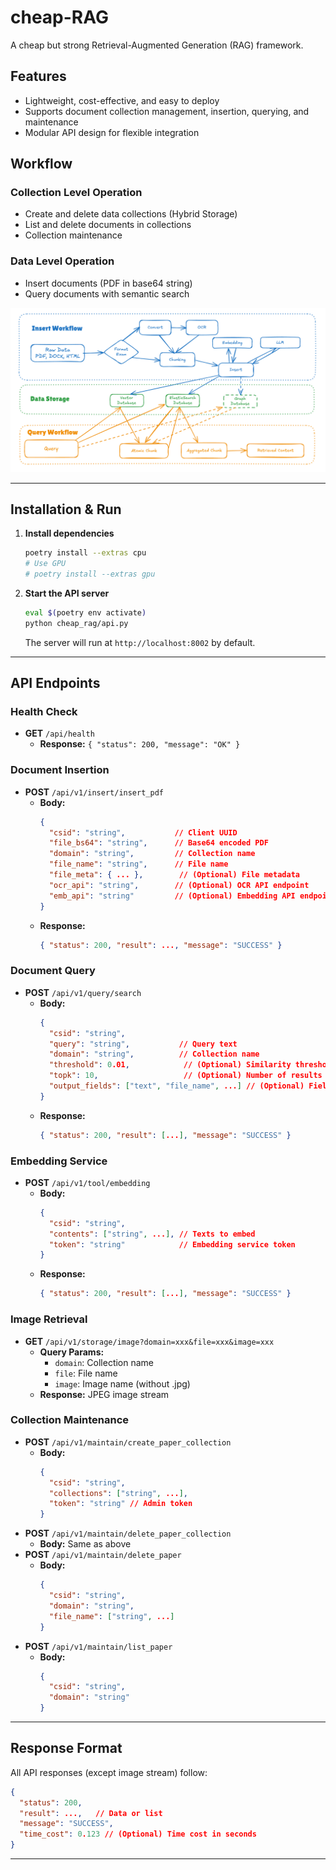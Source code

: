 # cheap-RAG
A cheap but strong Retrieval-Augmented Generation (RAG) framework.

## Features
- Lightweight, cost-effective, and easy to deploy
- Supports document collection management, insertion, querying, and maintenance
- Modular API design for flexible integration

## Workflow
### Collection Level Operation
- Create and delete data collections (Hybrid Storage)
- List and delete documents in collections
- Collection maintenance

### Data Level Operation
- Insert documents (PDF in base64 string)
- Query documents with semantic search

![data_workflow](cheap_rag/assets/images/RAG_workflow.jpg)

---

## Installation & Run
1. **Install dependencies**
   ```bash
   poetry install --extras cpu
   # Use GPU
   # poetry install --extras gpu
   ```
2. **Start the API server**
   ```bash
   eval $(poetry env activate)
   python cheap_rag/api.py
   ```
   The server will run at `http://localhost:8002` by default.

---

## API Endpoints

### Health Check
- **GET** `/api/health`
  - **Response:** `{ "status": 200, "message": "OK" }`

### Document Insertion
- **POST** `/api/v1/insert/insert_pdf`
  - **Body:**
    ```json
    {
      "csid": "string",           // Client UUID
      "file_bs64": "string",      // Base64 encoded PDF
      "domain": "string",         // Collection name
      "file_name": "string",      // File name
      "file_meta": { ... },        // (Optional) File metadata
      "ocr_api": "string",        // (Optional) OCR API endpoint
      "emb_api": "string"         // (Optional) Embedding API endpoint
    }
    ```
  - **Response:**
    ```json
    { "status": 200, "result": ..., "message": "SUCCESS" }
    ```

### Document Query
- **POST** `/api/v1/query/search`
  - **Body:**
    ```json
    {
      "csid": "string",
      "query": "string",           // Query text
      "domain": "string",          // Collection name
      "threshold": 0.01,            // (Optional) Similarity threshold
      "topk": 10,                   // (Optional) Number of results
      "output_fields": ["text", "file_name", ...] // (Optional) Fields to return
    }
    ```
  - **Response:**
    ```json
    { "status": 200, "result": [...], "message": "SUCCESS" }
    ```

### Embedding Service
- **POST** `/api/v1/tool/embedding`
  - **Body:**
    ```json
    {
      "csid": "string",
      "contents": ["string", ...], // Texts to embed
      "token": "string"            // Embedding service token
    }
    ```
  - **Response:**
    ```json
    { "status": 200, "result": [...], "message": "SUCCESS" }
    ```

### Image Retrieval
- **GET** `/api/v1/storage/image?domain=xxx&file=xxx&image=xxx`
  - **Query Params:**
    - `domain`: Collection name
    - `file`: File name
    - `image`: Image name (without .jpg)
  - **Response:** JPEG image stream

### Collection Maintenance
- **POST** `/api/v1/maintain/create_paper_collection`
  - **Body:**
    ```json
    {
      "csid": "string",
      "collections": ["string", ...],
      "token": "string" // Admin token
    }
    ```
- **POST** `/api/v1/maintain/delete_paper_collection`
  - **Body:** Same as above
- **POST** `/api/v1/maintain/delete_paper`
  - **Body:**
    ```json
    {
      "csid": "string",
      "domain": "string",
      "file_name": ["string", ...]
    }
    ```
- **POST** `/api/v1/maintain/list_paper`
  - **Body:**
    ```json
    {
      "csid": "string",
      "domain": "string"
    }
    ```

---

## Response Format
All API responses (except image stream) follow:
```json
{
  "status": 200,
  "result": ...,   // Data or list
  "message": "SUCCESS",
  "time_cost": 0.123 // (Optional) Time cost in seconds
}
```

---